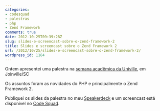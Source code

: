 ```yaml
---
categories:
- codesquad
- palestras
- php
- Zend Framework
comments: true
date: 2012-10-25T09:39:28Z
slug: slides-e-screencast-sobre-o-zend-framework-2
title: Slides e screencast sobre o Zend Framework 2
url: /2012/10/25/slides-e-screencast-sobre-o-zend-framework-2/
wordpress_id: 1184
---
```


Ontem apresentei uma palestra na [semana acadêmica da Univille](/blog/2012/10/03/palestra-na-univille/), em Joinville/SC

Os assuntos foram as novidades do PHP e principalmente o Zend Framework 2.

Publiquei os slides da palestra no meu [Speakerdeck](https://speakerdeck.com/eminetto) e um screencast está disponível no [Code Squad](http://code-squad.com/screencast/introducao-zf2).
